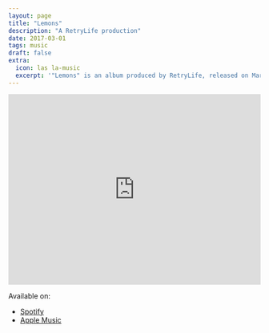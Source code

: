 ```yaml
---
layout: page
title: "Lemons" 
description: "A RetryLife production"
date: 2017-03-01
tags: music
draft: false
extra:
  icon: las la-music
  excerpt: '"Lemons" is an album produced by RetryLife, released on March 1, 2017.'
---
```


<iframe src="https://open.spotify.com/embed/album/4oTrOPTDjsk0YGQ2445DUV?utm_source=generator&theme=0" width="100%" height="380" frameBorder="0" allowfullscreen="" allow="autoplay; clipboard-write; encrypted-media; fullscreen; picture-in-picture"></iframe>

Available on:

- [Spotify](https://open.spotify.com/album/4oTrOPTDjsk0YGQ2445DUV)
- [Apple Music](https://music.apple.com/us/album/lemons/1626874978)
